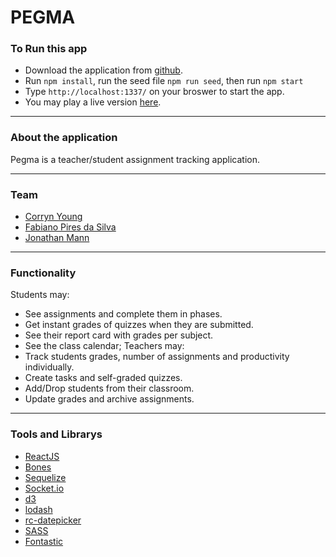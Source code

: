 # PEGMA

### To Run this app
- Download the application from [github](https://github.com/galxzx/pegma).
- Run ```npm install```, run the seed file ```npm run seed```, then run ```npm start```
- Type ```http://localhost:1337/``` on your broswer to start the app.
- You may play a live version [here](https://pegma.herokuapp.com/).

----------------------------
### About the application

Pegma is a teacher/student assignment tracking application.

----------------------------
### Team

- [Corryn Young](https://github.com/galxzx)
- [Fabiano Pires da Silva](https://github.com/kavispires)
- [Jonathan Mann](https://github.com/jdmann)

----------------------------
### Functionality

Students may:
- See assignments and complete them in phases.
- Get instant grades of quizzes when they are submitted.
- See their report card with grades per subject.
- See the class calendar;
Teachers may:
- Track students grades, number of assignments and productivity individually.
- Create tasks and self-graded quizzes.
- Add/Drop students from their classroom.
- Update grades and archive assignments.

----------------------------
### Tools and Librarys

- [ReactJS](https://facebook.github.io/react/)
- [Bones](https://github.com/FullstackAcademy/bones.git)
- [Sequelize](http://docs.sequelizejs.com/en/v3/)
- [Socket.io](https://socket.io/)
- [d3](https://d3js.org/)
- [lodash](https://lodash.com/)
- [rc-datepicker](https://github.com/buildo/rc-datepicker)
- [SASS](http://sass-lang.com/)
- [Fontastic](http://fontastic.me/)

